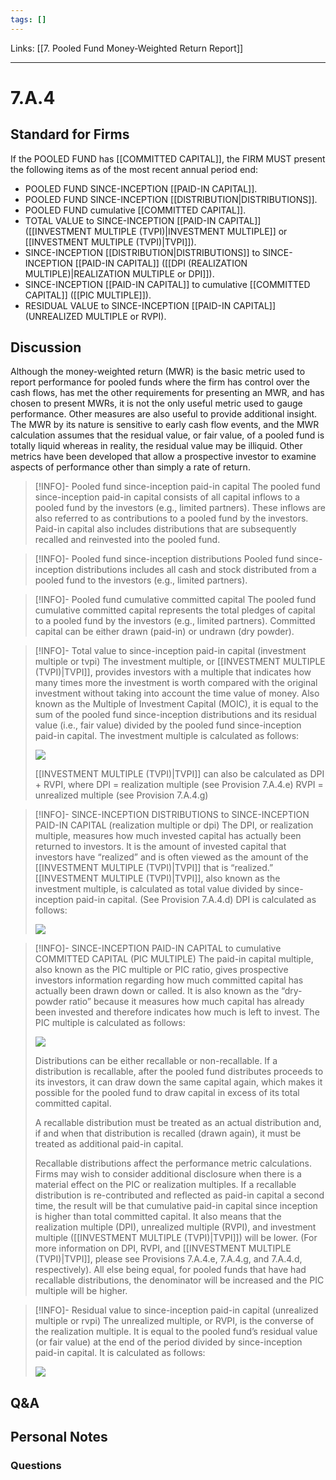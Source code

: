 ```yaml
---
tags: []
---
```

Links: [[7. Pooled Fund Money-Weighted Return Report]]
___
# 7.A.4
## Standard for Firms
If the POOLED FUND has [[COMMITTED CAPITAL]], the FIRM MUST present the following items as of the most recent annual period end:
- POOLED FUND SINCE-INCEPTION [[PAID-IN CAPITAL]].
- POOLED FUND SINCE-INCEPTION [[DISTRIBUTION|DISTRIBUTIONS]].
- POOLED FUND cumulative [[COMMITTED CAPITAL]].
- TOTAL VALUE to SINCE-INCEPTION [[PAID-IN CAPITAL]] ([[INVESTMENT MULTIPLE (TVPI)|INVESTMENT MULTIPLE]] or [[INVESTMENT MULTIPLE (TVPI)|TVPI]]).
- SINCE-INCEPTION [[DISTRIBUTION|DISTRIBUTIONS]] to SINCE-INCEPTION [[PAID-IN CAPITAL]] ([[DPI (REALIZATION MULTIPLE)|REALIZATION MULTIPLE or DPI]]).
- SINCE-INCEPTION [[PAID-IN CAPITAL]] to cumulative [[COMMITTED CAPITAL]] ([[PIC MULTIPLE]]).
- RESIDUAL VALUE to SINCE-INCEPTION [[PAID-IN CAPITAL]] (UNREALIZED MULTIPLE or RVPI).
## Discussion
Although the money-weighted return (MWR) is the basic metric used to report performance for pooled funds where the firm has control over the cash flows, has met the other requirements for presenting an MWR, and has chosen to present MWRs, it is not the only useful metric used to gauge performance. Other measures are also useful to provide additional insight. The MWR by its nature is sensitive to early cash flow events, and the MWR calculation assumes that the residual value, or fair value, of a pooled fund is totally liquid whereas in reality, the residual value may be illiquid. Other metrics have been developed that allow a prospective investor to examine aspects of performance other than simply a rate of return.

> [!INFO]- Pooled fund since-inception paid-in capital
 The pooled fund since-inception paid-in capital consists of all capital inflows to a pooled fund by the investors (e.g., limited partners). These inflows are also referred to as contributions to a pooled fund by the investors. Paid-in capital also includes distributions that are subsequently recalled and reinvested into the pooled fund.

> [!INFO]- Pooled fund since-inception distributions
> Pooled fund since-inception distributions includes all cash and stock distributed from a pooled fund to the investors (e.g., limited partners).

> [!INFO]- Pooled fund cumulative committed capital
> The pooled fund cumulative committed capital represents the total pledges of capital to a pooled fund by the investors (e.g., limited partners). Committed capital can be either drawn (paid-in) or undrawn (dry powder).

> [!INFO]- Total value to since-inception paid-in capital (investment multiple or tvpi)
> The investment multiple, or [[INVESTMENT MULTIPLE (TVPI)|TVPI]], provides investors with a multiple that indicates how many times more the investment is worth compared with the original investment without taking into account the time value of money. Also known as the Multiple of Investment Capital (MOIC), it is equal to the sum of the pooled fund since-inception distributions and its residual value (i.e., fair value) divided by the pooled fund since-inception paid-in capital. The investment multiple is calculated as follows:
> 
> ![](https://www.gipsstandards.org/wp-content/themes/gips/pdf_img/for_firms/7.A.1.2.png)
> 
> [[INVESTMENT MULTIPLE (TVPI)|TVPI]] can also be calculated as DPI + RVPI, where
> 	DPI = realization multiple (see Provision 7.A.4.e)
> 	RVPI = unrealized multiple (see Provision 7.A.4.g)

> [!INFO]- SlNCE-INCEPTION DISTRIBUTIONS to SINCE-INCEPTION PAID-IN CAPITAL (realization multiple or dpi)
> The DPI, or realization multiple, measures how much invested capital has actually been returned to investors. It is the amount of invested capital that investors have “realized” and is often viewed as the amount of the [[INVESTMENT MULTIPLE (TVPI)|TVPI]] that is “realized.” [[INVESTMENT MULTIPLE (TVPI)|TVPI]], also known as the investment multiple, is calculated as total value divided by since-inception paid-in capital. (See Provision 7.A.4.d) DPI is calculated as follows:
> 
> ![](https://www.gipsstandards.org/wp-content/themes/gips/pdf_img/for_firms/7.A.1.3.png) 

> [!INFO]- SINCE-INCEPTION PAID-IN CAPITAL to cumulative COMMITTED CAPITAL (PIC MULTIPLE)
> The paid-in capital multiple, also known as the PIC multiple or PIC ratio, gives prospective investors information regarding how much committed capital has actually been drawn down or called. It is also known as the “dry-powder ratio” because it measures how much capital has already been invested and therefore indicates how much is left to invest. The PIC multiple is calculated as follows:
> 
> ![](https://www.gipsstandards.org/wp-content/themes/gips/pdf_img/for_firms/7.A.1.4.png)
> 
> Distributions can be either recallable or non-recallable. If a distribution is recallable, after the pooled fund distributes proceeds to its investors, it can draw down the same capital again, which makes it possible for the pooled fund to draw capital in excess of its total committed capital.
> 
> A recallable distribution must be treated as an actual distribution and, if and when that distribution is recalled (drawn again), it must be treated as additional paid-in capital.
> 
> Recallable distributions affect the performance metric calculations. Firms may wish to consider additional disclosure when there is a material effect on the PIC or realization multiples. If a recallable distribution is re-contributed and reflected as paid-in capital a second time, the result will be that cumulative paid-in capital since inception is higher than total committed capital. It also means that the realization multiple (DPI), unrealized multiple (RVPI), and investment multiple ([[INVESTMENT MULTIPLE (TVPI)|TVPI]]) will be lower. (For more information on DPI, RVPI, and [[INVESTMENT MULTIPLE (TVPI)|TVPI]], please see Provisions 7.A.4.e, 7.A.4.g, and 7.A.4.d, respectively). All else being equal, for pooled funds that have had recallable distributions, the denominator will be increased and the PIC multiple will be higher.

> [!INFO]- Residual value to since-inception paid-in capital (unrealized multiple or rvpi)
> The unrealized multiple, or RVPI, is the converse of the realization multiple. It is equal to the pooled fund’s residual value (or fair value) at the end of the period divided by since-inception paid-in capital. It is calculated as follows:
> 
> ![](https://www.gipsstandards.org/wp-content/themes/gips/pdf_img/for_firms/7.A.1.5.png)
> 
## Q&A

## Personal Notes

### Questions